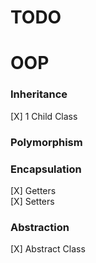 # TODO

# OOP
### Inheritance
[X] 1 Child Class
### Polymorphism
### Encapsulation
[X] Getters\
[X] Setters
### Abstraction
[X] Abstract Class

